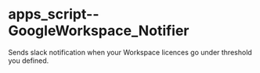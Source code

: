 # apps_script--GoogleWorkspace_Notifier
Sends slack notification when your Workspace licences go under threshold you defined.
